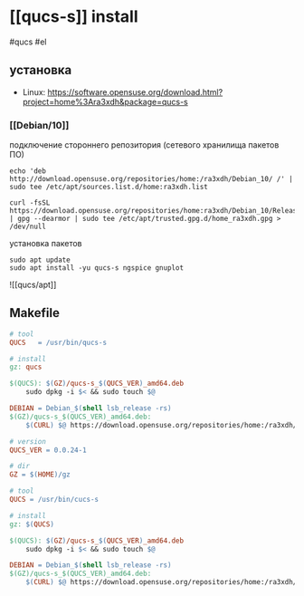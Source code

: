 # [[qucs-s]] install
#qucs #el

## установка

- Linux: https://software.opensuse.org/download.html?project=home%3Ara3xdh&package=qucs-s

### [[Debian/10]]

подключение стороннего репозитория (сетевого хранилища пакетов ПО)
```shell
echo 'deb http://download.opensuse.org/repositories/home:/ra3xdh/Debian_10/ /' | sudo tee /etc/apt/sources.list.d/home:ra3xdh.list

curl -fsSL https://download.opensuse.org/repositories/home:ra3xdh/Debian_10/Release.key | gpg --dearmor | sudo tee /etc/apt/trusted.gpg.d/home_ra3xdh.gpg > /dev/null
```
установка пакетов
```shell
sudo apt update
sudo apt install -yu qucs-s ngspice gnuplot
```

![[qucs/apt]]

## Makefile

```Makefile
# tool
QUCS   = /usr/bin/qucs-s
```

```Makefile
# install
gz: qucs

$(QUCS): $(GZ)/qucs-s_$(QUCS_VER)_amd64.deb
	sudo dpkg -i $< && sudo touch $@

DEBIAN = Debian_$(shell lsb_release -rs)
$(GZ)/qucs-s_$(QUCS_VER)_amd64.deb:
	$(CURL) $@ https://download.opensuse.org/repositories/home:/ra3xdh/$(DEBIAN)/amd64/qucs-s_$(QUCS_VER)_amd64.deb
```

```Makefile
# version
QUCS_VER = 0.0.24-1

# dir
GZ = $(HOME)/gz

# tool
QUCS = /usr/bin/cucs-s

# install
gz: $(QUCS)

$(QUCS): $(GZ)/qucs-s_$(QUCS_VER)_amd64.deb
	sudo dpkg -i $< && sudo touch $@

DEBIAN = Debian_$(shell lsb_release -rs)
$(GZ)/qucs-s_$(QUCS_VER)_amd64.deb:
	$(CURL) $@ https://download.opensuse.org/repositories/home:/ra3xdh/$(DEBIAN)/amd64/qucs-s_$(QUCS_VER)_amd64.deb
```
